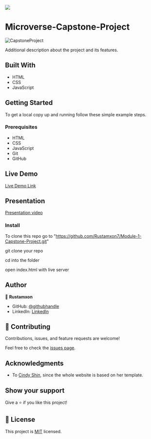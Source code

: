 ![](https://img.shields.io/badge/Microverse-blueviolet)

# Microverse-Capstone-Project

![CapstoneProject](https://user-images.githubusercontent.com/69011963/129261532-9aa84aba-78cd-4e52-960e-c11abe236204.gif)

Additional description about the project and its features.

## Built With

- HTML
- CSS
- JavaScript

## Getting Started

To get a local copy up and running follow these simple example steps.

### Prerequisites

- HTML
- CSS
- JavaScript
- Git
- GitHub

## Live Demo

[Live Demo Link](https://rustamxon7.github.io/Module-1-Capstone-Project/)

## Presentation

[Presentation video](https://www.loom.com/share/d7473763cda64171918df056808f02bb)

### Install

To clone this repo go to "https://github.com/Rustamxon7/Module-1-Capstone-Project.git"

git clone your repo

cd into the folder

open index.html with live server

## Author

👤 **Rustamxon**

- GitHub: [@githubhandle](https://github.com/Rustamxon7)
- LinkedIn: [LinkedIn](https://www.linkedin.com/in/rustamjon-tolipov-6a831020b)

## 🤝 Contributing

Contributions, issues, and feature requests are welcome!

Feel free to check the [issues page](https://github.com/Rustamxon7/Module-1-Capstone-Project/issues).

## Acknowledgments

- To [Cindy Shin](https://www.behance.net/adagio07), since the whole website is based on her template.

## Show your support

Give a ⭐️ if you like this project!

## 📝 License

This project is [MIT](./MIT.md) licensed.
